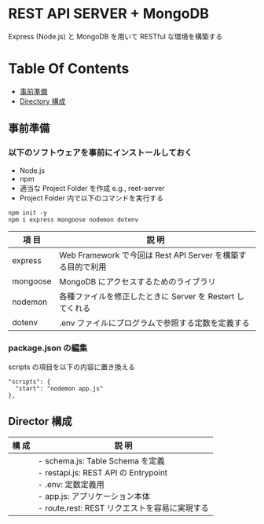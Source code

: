 # REST API SERVER + MongoDB
Express (Node.js) と MongoDB を用いて RESTful な環境を構築する
# Table Of Contents
- [事前準備](#prep)
- [Directory 構成](#directories)

<h2 id="prep">事前準備</h2>

### 以下のソフトウェアを事前にインストールしておく
- Node.js
- npm
- 適当な Project Folder を作成 e.g., reet-server
- Project Folder 内で以下のコマンドを実行する
```
npm init -y
npm i express mongoose nodemon dotenv
```
|項 目|説 明|
----|----
|express|Web Framework で今回は Rest API Server を構築する目的で利用|
|mongoose|MongoDB にアクセスするためのライブラリ|
|nodemon|各種ファイルを修正したときに Server を Restert してくれる|
|dotenv|.env ファイルにプログラムで参照する定数を定義する|

### package.json の編集
scripts の項目を以下の内容に置き換える
```
"scripts": {
  "start": "nodemon app.js"
},
```

<h2 id="directories">Director 構成</h2>

|構 成|説 明|
----|----
||- schema.js: Table Schema を定義<br/>- restapi.js: REST API の Entrypoint<br/>- .env: 定数定義用<br/>- app.js: アプリケーション本体<br/>- route.rest: REST リクエストを容易に実現する|
